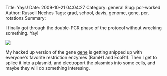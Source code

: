Title: Yays!
Date: 2009-10-21 04:04:27
Category: general
Slug: pcr-worked
Author: Russell Neches
Tags: grad, school, davis, genome, gene, pcr, rotations
Summary: 


I finally got through the double-PCR phase of the protocol without
wrecking something. Yay!

![](http://vort.org/media/images/MXAN7396_yay.jpg)

My hacked up version of the gene
[gene](http://www.ncbi.nlm.nih.gov/sites/entrez?db=gene&cmd=search&term=MXAN_7396)
is getting snipped up with everyone's favorite restriction enzymes
(BamH1 and EcoR1). Then I get to splice it into a plasmid, and
electroport the plasmids into some cells, and maybe they will do
something interesing.
